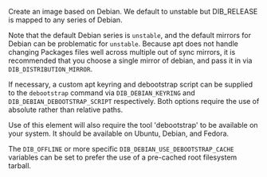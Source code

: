Create an image based on Debian. We default to unstable but DIB_RELEASE
is mapped to any series of Debian.

Note that the default Debian series is `unstable`, and the default
mirrors for Debian can be problematic for `unstable`. Because apt does
not handle changing Packages files well across multiple out of sync
mirrors, it is recommended that you choose a single mirror of debian,
and pass it in via `DIB_DISTRIBUTION_MIRROR`.

If necessary, a custom apt keyring and debootstrap script can be
supplied to the `debootstrap` command via `DIB_DEBIAN_KEYRING` and
`DIB_DEBIAN_DEBOOTSTRAP_SCRIPT` respectively. Both options require the
use of absolute rather than relative paths.

Use of this element will also require the tool 'debootstrap' to be
available on your system. It should be available on Ubuntu, Debian,
and Fedora.

The `DIB_OFFLINE` or more specific `DIB_DEBIAN_USE_DEBOOTSTRAP_CACHE`
variables can be set to prefer the use of a pre-cached root filesystem
tarball.
